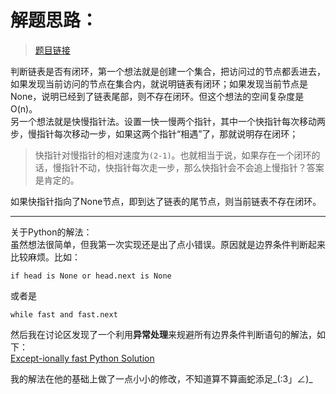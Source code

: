 # 解题思路：
>[题目链接](https://leetcode.com/problems/linked-list-cycle/description/)

判断链表是否有闭环，第一个想法就是创建一个集合，把访问过的节点都丢进去，如果发现当前访问的节点在集合内，就说明链表有闭环；如果发现当前节点是None，说明已经到了链表尾部，则不存在闭环。但这个想法的空间复杂度是O(n)。  
另一个想法就是快慢指针法。设置一快一慢两个指针，其中一个快指针每次移动两步，慢指针每次移动一步，如果这两个指针“相遇”了，那就说明存在闭环；
>快指针对慢指针的相对速度为`(2-1)`。也就相当于说，如果存在一个闭环的话，慢指针不动，快指针每次走一步，那么快指针会不会追上慢指针？答案是肯定的。

如果快指针指向了None节点，即到达了链表的尾节点，则当前链表不存在闭环。

---
关于Python的解法：  
虽然想法很简单，但我第一次实现还是出了点小错误。原因就是边界条件判断起来比较麻烦。比如：
```
if head is None or head.next is None
```
或者是
```
while fast and fast.next
```
然后我在讨论区发现了一个利用**异常处理**来规避所有边界条件判断语句的解法，如下：  
[Except-ionally fast Python Solution](https://leetcode.com/problems/linked-list-cycle/discuss/44494/Except-ionally-fast-Python)

我的解法在他的基础上做了一点小小的修改，不知道算不算画蛇添足\_(:3」∠)_